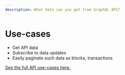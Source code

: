 ```yaml
---
description: What data can you get from GraphQL API?
---
```


# Use-cases

* Get API data
* Subscribe to data updates
* Easily paginate such data as blocks, transactions

[See the full API use-cases here.](https://docs.everplatform.dev/reference/graphql-api#use-cases)
